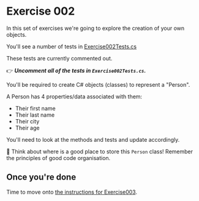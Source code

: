# Exercise 002

In this set of exercises we're going to explore the creation of your own objects.

You'll see a number of tests in [Exercise002Tests.cs](../Exercises.Tests/Exercise002Tests.cs)

These tests are currently commented out.

👉 **_Uncomment all of the tests in `Exercise002Tests.cs`._**

You'll be required to create C# objects (classes) to represent a "Person".

A Person has 4 properties/data associated with them:

-   Their first name
-   Their last name
-   Their city
-   Their age

You'll need to look at the methods and tests and update accordingly.

🤔 Think about where is a good place to store this `Person` class! Remember the principles of good code organisation.

## Once you're done

Time to move onto [the instructions for Exercise003](./Exercise003.md).
